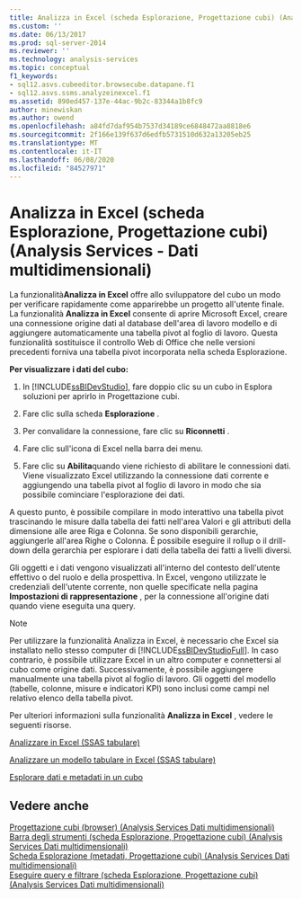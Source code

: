 ```yaml
---
title: Analizza in Excel (scheda Esplorazione, Progettazione cubi) (Analysis Services-Dati multidimensionali) | Microsoft Docs
ms.custom: ''
ms.date: 06/13/2017
ms.prod: sql-server-2014
ms.reviewer: ''
ms.technology: analysis-services
ms.topic: conceptual
f1_keywords:
- sql12.asvs.cubeeditor.browsecube.datapane.f1
- sql12.asvs.ssms.analyzeinexcel.f1
ms.assetid: 890ed457-137e-44ac-9b2c-83344a1b8fc9
author: minewiskan
ms.author: owend
ms.openlocfilehash: a84fd7daf954b7537d34189ce6848472aa8818e6
ms.sourcegitcommit: 2f166e139f637d6edfb5731510d632a13205eb25
ms.translationtype: MT
ms.contentlocale: it-IT
ms.lasthandoff: 06/08/2020
ms.locfileid: "84527971"
---
```

# <a name="analyze-in-excel-browser-tab-cube-designer-analysis-services---multidimensional-data"></a>Analizza in Excel (scheda Esplorazione, Progettazione cubi) (Analysis Services - Dati multidimensionali)
  La funzionalità**Analizza in Excel** offre allo sviluppatore del cubo un modo per verificare rapidamente come apparirebbe un progetto all'utente finale. La funzionalità **Analizza in Excel** consente di aprire Microsoft Excel, creare una connessione origine dati al database dell'area di lavoro modello e di aggiungere automaticamente una tabella pivot al foglio di lavoro. Questa funzionalità sostituisce il controllo Web di Office che nelle versioni precedenti forniva una tabella pivot incorporata nella scheda Esplorazione.  
  
 **Per visualizzare i dati del cubo:**  
  
1.  In [!INCLUDE[ssBIDevStudio](../includes/ssbidevstudio-md.md)], fare doppio clic su un cubo in Esplora soluzioni per aprirlo in Progettazione cubi.  
  
2.  Fare clic sulla scheda **Esplorazione** .  
  
3.  Per convalidare la connessione, fare clic su **Riconnetti** .  
  
4.  Fare clic sull'icona di Excel nella barra dei menu.  
  
5.  Fare clic su **Abilita**quando viene richiesto di abilitare le connessioni dati. Viene visualizzato Excel utilizzando la connessione dati corrente e aggiungendo una tabella pivot al foglio di lavoro in modo che sia possibile cominciare l'esplorazione dei dati.  
  
 A questo punto, è possibile compilare in modo interattivo una tabella pivot trascinando le misure dalla tabella dei fatti nell'area Valori e gli attributi della dimensione alle aree Riga e Colonna. Se sono disponibili gerarchie, aggiungerle all'area Righe o Colonna. È possibile eseguire il rollup o il drill-down della gerarchia per esplorare i dati della tabella dei fatti a livelli diversi.  
  
 Gli oggetti e i dati vengono visualizzati all'interno del contesto dell'utente effettivo o del ruolo e della prospettiva. In Excel, vengono utilizzate le credenziali dell'utente corrente, non quelle specificate nella pagina **Impostazioni di rappresentazione** , per la connessione all'origine dati quando viene eseguita una query.  
  
> [!NOTE]  
>  Per utilizzare la funzionalità Analizza in Excel, è necessario che Excel sia installato nello stesso computer di [!INCLUDE[ssBIDevStudioFull](../includes/ssbidevstudiofull-md.md)]. In caso contrario, è possibile utilizzare Excel in un altro computer e connettersi al cubo come origine dati. Successivamente, è possibile aggiungere manualmente una tabella pivot al foglio di lavoro. Gli oggetti del modello (tabelle, colonne, misure e indicatori KPI) sono inclusi come campi nel relativo elenco della tabella pivot.  
  
 Per ulteriori informazioni sulla funzionalità **Analizza in Excel** , vedere le seguenti risorse.  
  
 [Analizzare in Excel &#40;SSAS tabulare&#41;](tabular-models/analyze-in-excel-ssas-tabular.md)  
  
 [Analizzare un modello tabulare in Excel &#40;SSAS tabulare&#41;](tabular-models/analyze-a-tabular-model-in-excel-ssas-tabular.md)  
  
 [Esplorare dati e metadati in un cubo](multidimensional-models/browse-data-and-metadata-in-cube.md)  
  
## <a name="see-also"></a>Vedere anche  
 [Progettazione cubi &#40;browser&#41; &#40;Analysis Services Dati multidimensionali&#41;](browser-cube-designer-analysis-services-multidimensional-data.md)   
 [Barra degli strumenti &#40;scheda Esplorazione, Progettazione cubi&#41; &#40;Analysis Services Dati multidimensionali&#41;](toolbar-browser-tab-cube-designer-analysis-services-multidimensional-data.md)   
 [Scheda Esplorazione &#40;metadati, Progettazione cubi&#41; &#40;Analysis Services Dati multidimensionali&#41;](metadata-browser-tab-cube-designer-analysis-services-multidimensional-data.md)   
 [Eseguire query e filtrare &#40;scheda Esplorazione, Progettazione cubi&#41; &#40;Analysis Services Dati multidimensionali&#41;](query-filter-browser-cube-designer-analysis-services-multidimensional-data.md)  
  
  

